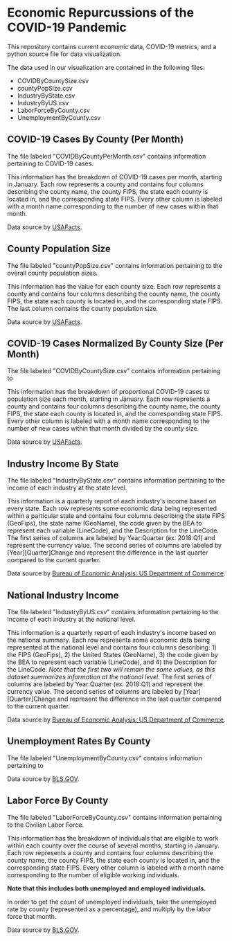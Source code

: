 # Economic Repurcussions of the COVID-19 Pandemic
This repository contains current economic data, COVID-19 metrics, and a python source file for data visualization. 

The data used in our visualization are contained in the following files:

* COVIDByCountySize.csv
* countyPopSize.csv
* IndustryByState.csv
* IndustryByUS.csv
* LaborForceByCounty.csv
* UnemploymentByCounty.csv


## COVID-19 Cases By County (Per Month)

The file labeled "COVIDByCountyPerMonth.csv" contains information pertaining to COVID-19 cases.

This information has the breakdown of COVID-19 cases per month, starting in January. Each row represents a county and contains four columns describing 
the county name, the county FIPS, the state each county is located in, and the corresponding state FIPS. Every other column is labeled with a month name
corresponding to the number of new cases within that month.

Data source by [USAFacts](https://static.usafacts.org/public/data/covid-19/covid_confirmed_usafacts.csv?_ga=2.181204647.1894161905.1606516527-1693970899.1605913515 "USAFacts COVID-19 Data").


## County Population Size

The file labeled "countyPopSize.csv" contains information pertaining to the overall county population sizes. 

This information has the value for each county size. Each row represents a county and contains four columns describing the county name, the county FIPS, the state each county is located in, and the corresponding state FIPS. The last column contains the county population size.

Data source by [USAFacts](https://static.usafacts.org/public/data/covid-19/covid_county_population_usafacts.csv "USAFacts County Population Size").


## COVID-19 Cases Normalized By County Size (Per Month)

The file labeled "COVIDByCountySize.csv" contains information pertaining to

This information has the breakdown of proportional COVID-19 cases to population size each month, starting in January. Each row represents a county and contains four columns describing the county name, the county FIPS, the state each county is located in, and the corresponding state FIPS. Every other column is labeled with a month name
corresponding to the number of new cases within that month divided by the county size.

Data source by [USAFacts](https://usafacts.org/visualizations/coronavirus-covid-19-spread-map/ "USAFacts COVID-19 Normalized Data").


## Industry Income By State

The file labeled "IndustryByState.csv" contains information pertaining to the income of each industry at the state level. 

This information is a quarterly report of each industry's income based on every state. Each row represents some economic data being represented within a particular state and contains four columns describing the state FIPS (GeoFips), the state name (GeoName), the code given by the BEA to represent each variable (LineCode), and the Description for the LineCode. The first series of columns are labeled by Year:Quarter (ex. 2018:Q1) and represent the currency value. The second series of columns are labeled by \[Year\]\[Quarter\]Change and represent the difference in the last quarter compared to the current quarter.

Data source by [Bureau of Economic Analysis: US Department of Commerce](https://www.bea.gov/data/employment/employment-by-state "Title").


## National Industry Income

The file labeled "IndustryByUS.csv" contains information pertaining to the income of each industry at the national level. 

This information is a quarterly report of each industry's income based on the national summary. Each row represents some economic data being represented at the national level and contains four columns describing: 1) the FIPS (GeoFips), 2) the United States (GeoName), 3) the code given by the BEA to represent each variable (LineCode), and 4) the Description for the LineCode. *Note that the first two will remain the same values, as this dataset summarizes information at the national level.* The first series of columns are labeled by Year:Quarter (ex. 2018:Q1) and represent the currency value. The second series of columns are labeled by \[Year\]\[Quarter\]Change and represent the difference in the last quarter compared to the current quarter.

Data source by [Bureau of Economic Analysis: US Department of Commerce](https://www.bea.gov/data/employment/employment-by-state "Title").


## Unemployment Rates By County 

The file labeled "UnemploymentByCounty.csv" contains information pertaining to
 
Data source by [BLS.GOV](https://www.bls.gov/web/metro/laucntycur14.txt "Employment by County").


## Labor Force By County 

The file labeled "LaborForceByCounty.csv" contains information pertaining to the Civilian Labor Force.

This information has the breakdown of individuals that are eligible to work within each county over the course of several months, starting in January. Each row represents a county and contains four columns describing the county name, the county FIPS, the state each county is located in, and the corresponding state FIPS. Every other column is labeled with a month name corresponding to the number of eligible working individuals. 

**Note that this includes both unemployed and employed individuals.**

In order to get the count of unemployed individuals, take the unemployed rate by county (represented as a percentage), and multiply by the labor force that month.

Data source by [BLS.GOV](https://www.bls.gov/web/metro/laucntycur14.txt "Employment by County").

